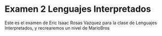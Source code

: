 # Examen 2 Lenguajes Interpretados
 Este es el examen de Eric Isaac Rosas Vazquez para la clase de Lenguajes Interpretados, y recrearemos un nivel de MarioBros
